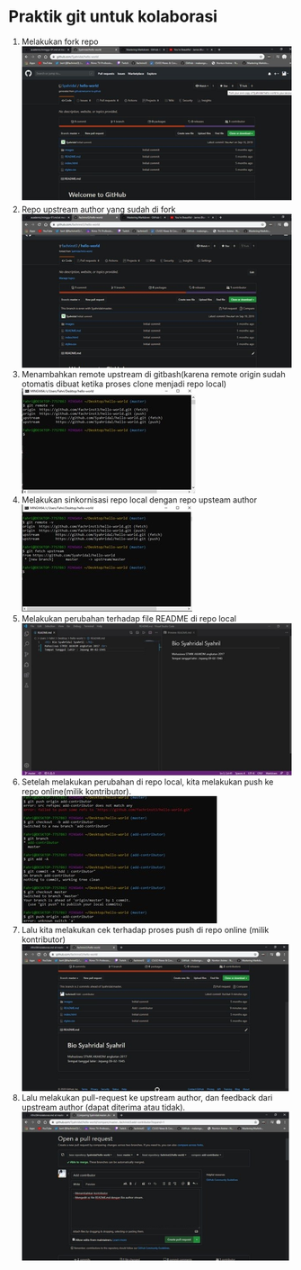 <h1>Praktik git untuk kolaborasi </h1>

1. Melakukan fork repo 
![forkrepo](/minggu-01/image-5.jpg)
2. Repo upstream author yang sudah di fork
![forkrepo2](/minggu-01/image-6.jpg)
3. Menambahkan remote upstream di gitbash(karena remote origin sudah otomatis dibuat ketika proses clone menjadi repo local)
![remoting](/minggu-01/image-7.jpg)
4. Melakukan sinkornisasi repo local dengan repo upsteam author
![sync](/minggu-01/image-8.jpg)
5. Melakukan perubahan terhadap file README di repo local
![editing](/minggu-01/image-9.jpg)
6. Setelah melakukan perubahan di repo local, kita melakukan push ke repo online(milik kontributor). <br>
![push](/minggu-01/image-10.jpg)
7. Lalu kita melakukan cek terhadap proses push di repo online (milik kontributor) <br>
![pushC](/minggu-01/image-11.jpg)
8. Lalu melakukan pull-request ke upstream author, dan feedback dari upstream author (dapat diterima atau tidak). <br>
![pullreq](/minggu-01/image-12.jpg)